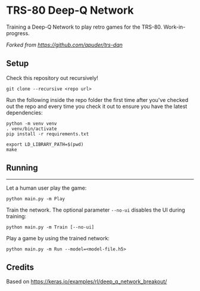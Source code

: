 
# TRS-80 Deep-Q Network

Training a Deep-Q Network to play retro games for the TRS-80.
Work-in-progress.

*Forked from https://github.com/apuder/trs-dqn*

## Setup
Check this repository out recursively!
```
git clone --recursive <repo url>
```

Run the following inside the repo folder the first time after you've checked out
the repo and every time you check it out to ensure you have the latest
dependencies:
```
python -m venv venv
. venv/bin/activate
pip install -r requirements.txt

export LD_LIBRARY_PATH=$(pwd)
make
```

## Running
-------

Let a human user play the game:

```
python main.py -m Play
```

Train the network. The optional parameter `--no-ui` disables the UI during training:
```
python main.py -m Train [--no-ui]
```

Play a game by using the trained network:
```
python main.py -m Run --model=<model-file.h5>
```


## Credits

Based on <https://keras.io/examples/rl/deep_q_network_breakout/>

